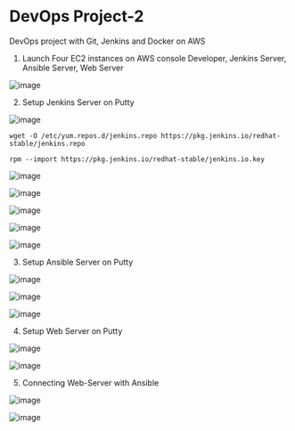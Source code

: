 # DevOps Project-2

DevOps project with Git, Jenkins and Docker on AWS 

1. Launch Four EC2 instances on AWS console Developer, Jenkins Server, Ansible Server, Web Server

![image](https://user-images.githubusercontent.com/47205003/120963736-c41de680-c77f-11eb-87a8-e10ea11d6aa3.png)

2. Setup Jenkins Server on Putty

![image](https://user-images.githubusercontent.com/47205003/120965129-0d6f3580-c782-11eb-98a8-d339e9ef0980.png)

    wget -O /etc/yum.repos.d/jenkins.repo https://pkg.jenkins.io/redhat-stable/jenkins.repo
    
    rpm --import https://pkg.jenkins.io/redhat-stable/jenkins.io.key

![image](https://user-images.githubusercontent.com/47205003/120965268-44dde200-c782-11eb-89be-f1c52e085ada.png)

![image](https://user-images.githubusercontent.com/47205003/120965349-69d25500-c782-11eb-88eb-0642f1eefd6d.png)

![image](https://user-images.githubusercontent.com/47205003/120965438-84a4c980-c782-11eb-8760-88848bad48a2.png)

![image](https://user-images.githubusercontent.com/47205003/120971129-eae11a80-c789-11eb-8e13-020d25983ef3.png)

![image](https://user-images.githubusercontent.com/47205003/120971171-f6344600-c789-11eb-8394-268fc38c1304.png)

3. Setup Ansible Server on Putty

![image](https://user-images.githubusercontent.com/47205003/120972081-fd0f8880-c78a-11eb-9d56-85b924c429bb.png)

![image](https://user-images.githubusercontent.com/47205003/120972567-7d35ee00-c78b-11eb-93d7-b34b7bf8184b.png)

![image](https://user-images.githubusercontent.com/47205003/121031218-c9068880-c7c7-11eb-862c-ed86a142de86.png)

4. Setup Web Server on Putty

![image](https://user-images.githubusercontent.com/47205003/120974111-5e385b80-c78d-11eb-93c3-ee881215cf32.png)

![image](https://user-images.githubusercontent.com/47205003/120974180-74461c00-c78d-11eb-918d-3d28301be620.png)

5. Connecting Web-Server with Ansible

![image](https://user-images.githubusercontent.com/47205003/120974272-92ac1780-c78d-11eb-9ed2-ced58aa28639.png)

![image](https://user-images.githubusercontent.com/47205003/120974365-a8b9d800-c78d-11eb-97a2-6915a6b63f79.png)
